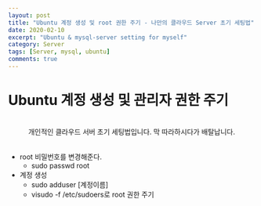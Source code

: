 ```yaml
---
layout: post
title: "Ubuntu 계정 생성 및 root 권한 주기 - 나만의 클라우드 Server 초기 세팅법"
date: 2020-02-10
excerpt: "Ubuntu & mysql-server setting for myself"
category: Server
tags: [Server, mysql, ubuntu]
comments: true
---
```


<h1>Ubuntu 계정 생성 및 관리자 권한 주기</h1>

<br>
<center>개인적인 클라우드 서버 초기 세팅법입니다. 막 따라하시다가 배탈납니다.</center>
<br>

- root 비밀번호를 변경해준다.
    - sudo passwd root
- 계정 생성
    - sudo adduser [계정이름]
    - visudo -f /etc/sudoers로 root 권한 주기